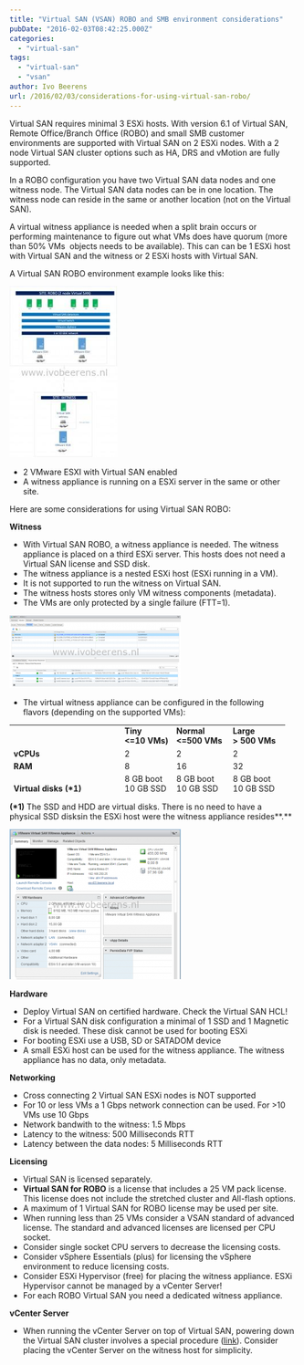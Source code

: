 ```yaml
---
title: "Virtual SAN (VSAN) ROBO and SMB environment considerations"
pubDate: "2016-02-03T08:42:25.000Z"
categories: 
  - "virtual-san"
tags: 
  - "virtual-san"
  - "vsan"
author: Ivo Beerens
url: /2016/02/03/considerations-for-using-virtual-san-robo/
---
```


Virtual SAN requires minimal 3 ESXi hosts. With version 6.1 of Virtual SAN, Remote Office/Branch Office (ROBO) and small SMB customer environments are supported with Virtual SAN on 2 ESXi nodes. With a 2 node Virtual SAN cluster options such as HA, DRS and vMotion are fully supported.

In a ROBO configuration you have two Virtual SAN data nodes and one witness node. The Virtual SAN data nodes can be in one location. The witness node can reside in the same or another location (not on the Virtual SAN).

A virtual witness appliance is needed when a split brain occurs or performing maintenance to figure out what VMs does have quorum (more than 50% VMs  objects needs to be available). This can can be 1 ESXi host with Virtual SAN and the witness or 2 ESXi hosts with Virtual SAN.

A Virtual SAN ROBO environment example looks like this:

[![vsan robo](images/vsan-robo-1-189x300.jpg)](images/vsan-robo-1.jpg)

- 2 VMware ESXI with Virtual SAN enabled
- A witness appliance is running on a ESXi server in the same or other site.

Here are some considerations for using Virtual SAN ROBO:

**Witness**

- With Virtual SAN ROBO, a witness appliance is needed. The witness appliance is placed on a third ESXi server. This hosts does not need a Virtual SAN license and SSD disk.
- The witness appliance is a nested ESXi host (ESXi running in a VM).
- It is not supported to run the witness on Virtual SAN.
- The witness hosts stores only VM witness components (metadata).
- The VMs are only protected by a single failure (FTT=1).

[![FFT1](images/FFT1-300x127.png)](images/FFT1.png)

- The virtual witness appliance can be configured in the following flavors (depending on the supported VMs):

<table style="height: 121px;" width="409"><tbody><tr><td></td><td><strong>Tiny</strong><div></div><strong>&lt;=10 VMs)</strong></td><td><strong>Normal</strong><div></div><strong>&lt;=500 VMs</strong></td><td><strong>Large</strong><div></div><strong>&gt; 500 VMs</strong></td></tr><tr><td><strong>vCPUs</strong></td><td>2</td><td>2</td><td>2</td></tr><tr><td><strong>RAM</strong></td><td>8</td><td>16</td><td>32</td></tr><tr><td><strong>Virtual disks (*1)</strong></td><td>8 GB boot<div></div>10 GB SSD<div></div>15 GB HDD</td><td>8 GB boot<div></div>10 GB SSD<div></div>350 GB HDD</td><td>8 GB boot<div></div>10 GB SSD<div></div>350 GB HDD</td></tr><tr><td><strong>MAX witness components</strong></td><td>&nbsp;750</td><td>&nbsp;22000</td><td>&nbsp;45000</td></tr></tbody></table>

**(\*1)** The SSD and HDD are virtual disks. There is no need to have a physical SSD disksin the ESXi host were the witness appliance resides**.** 

[![witness2](images/witness2-300x263.png)](images/witness2.png)

**Hardware**

- Deploy Virtual SAN on certified hardware. Check the Virtual SAN HCL!
- For a Virtual SAN disk configuration a minimal of 1 SSD and 1 Magnetic disk is needed. These disk cannot be used for booting ESXi
- For booting ESXi use a USB, SD or SATADOM device
- A small ESXi host can be used for the witness appliance. The witness appliance has no data, only metadata.

**Networking**

- Cross connecting 2 Virtual SAN ESXi nodes is NOT supported
- For 10 or less VMs a 1 Gbps network connection can be used. For >10 VMs use 10 Gbps
- Network bandwith to the witness: 1.5 Mbps
- Latency to the witness: 500 Milliseconds RTT
- Latency between the data nodes: 5 Milliseconds RTT

**Licensing**

- Virtual SAN is licensed separately.
- **Virtual SAN for ROBO** is a license that includes a 25 VM pack license. This license does not include the stretched cluster and All-flash options.
- A maximum of 1 Virtual SAN for ROBO license may be used per site.
- When running less than 25 VMs consider a VSAN standard of advanced license. The standard and advanced licenses are licensed per CPU socket.
- Consider single socket CPU servers to decrease the licensing costs.
- Consider vSphere Essentials (plus) for licensing the vSphere environment to reduce licensing costs.
- Consider ESXi Hypervisor (free) for placing the witness appliance. ESXi Hypervisor cannot be managed by a vCenter Server!
- For each ROBO Virtual SAN you need a dedicated witness appliance.

**vCenter Server**

- When running the vCenter Server on top of Virtual SAN, powering down the Virtual SAN cluster involves a special procedure ([link](http://kb.VMware.com/selfservice/microsites/search.do?language=en_US&cmd=displayKC&externalId=2142676)). Consider placing the vCenter Server on the witness host for simplicity.